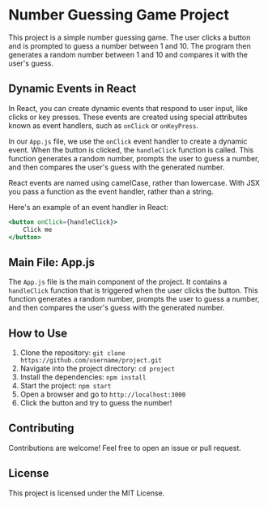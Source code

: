 # Number Guessing Game Project

This project is a simple number guessing game. The user clicks a button and is prompted to guess a number between 1 and 10. The program then generates a random number between 1 and 10 and compares it with the user's guess.

## Dynamic Events in React

In React, you can create dynamic events that respond to user input, like clicks or key presses. These events are created using special attributes known as event handlers, such as `onClick` or `onKeyPress`.

In our `App.js` file, we use the `onClick` event handler to create a dynamic event. When the button is clicked, the `handleClick` function is called. This function generates a random number, prompts the user to guess a number, and then compares the user's guess with the generated number.

React events are named using camelCase, rather than lowercase. With JSX you pass a function as the event handler, rather than a string.

Here's an example of an event handler in React:

```jsx
<button onClick={handleClick}>
    Click me
</button>
```

## Main File: App.js

The `App.js` file is the main component of the project. It contains a `handleClick` function that is triggered when the user clicks the button. This function generates a random number, prompts the user to guess a number, and then compares the user's guess with the generated number.

## How to Use

1. Clone the repository: `git clone https://github.com/username/project.git`
2. Navigate into the project directory: `cd project`
3. Install the dependencies: `npm install`
4. Start the project: `npm start`
5. Open a browser and go to `http://localhost:3000`
6. Click the button and try to guess the number!

## Contributing

Contributions are welcome! Feel free to open an issue or pull request.

## License

This project is licensed under the MIT License.
